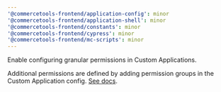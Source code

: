 ```yaml
---
'@commercetools-frontend/application-config': minor
'@commercetools-frontend/application-shell': minor
'@commercetools-frontend/constants': minor
'@commercetools-frontend/cypress': minor
'@commercetools-frontend/mc-scripts': minor
---
```


Enable configuring granular permissions in Custom Applications.

Additional permissions are defined by adding permission groups in the Custom Application config. [See docs](https://docs.commercetools.com/custom-applications/concepts/oauth-scopes-and-user-permissions#permission-groups).
